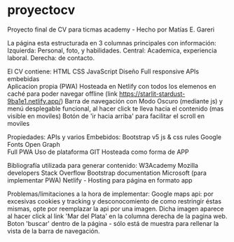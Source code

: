 # proyectocv
Proyecto final de CV para ticmas academy - Hecho por Matías E. Gareri

La página esta estructurada en 3 columnas principales con información:
Izquierda: Personal, foto, y habilidades.
Central: Academica, experiencia laboral.
Derecha: de contacto.

El CV contiene:
  HTML
  CSS
  JavaScript
  Diseño Full responsive
  APIs embebidas  
  Aplicacion propia (PWA) Hosteada en Netlify con todos los elemenos en caché para poder navegar offline (link https://starlit-stardust-9ba1e1.netlify.app/)
  Barra de navegación con Modo Oscuro (mediante js) y menú desplegable funcional, al hacer click te lleva hacia el contenido (mas visible en moviles)
  Botón de 'ir hacia arriba' para facilitar el scroll en moviles

Propiedades:
  APIs y varios Embebidos:
    Bootstrap v5 js & css rules
    Google Fonts
    Open Graph    
    Full PWA
    Uso de plataforma GIT
    Hosteada como forma de APP 
 
  
Bibliografía utilizada para generar contenido:
  W3Academy
  Mozilla developers
  Stack Overflow
  Bootstrap documentation
  Microsoft (para implementar PWA)
  Netlify - Hosting para página en formato app
  
Problemas/limitaciones a la hora de implementar: 
  Google maps api: por excesivas cookies y tracking y desconocomiento de como restringir éstas mismas, opte por reemplazar la api por una imagen. Dicha imagen aparece al hacer click al link 'Mar del Plata' en la columna derecha de la pagina web.
  Boton 'buscar' dentro de la página - sólo está de muestra para rellenar la vista de la barra de navegación.
